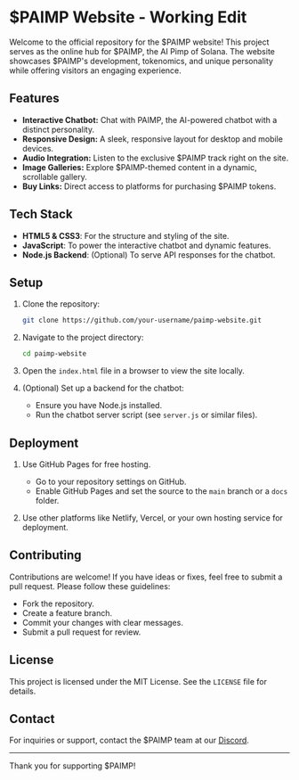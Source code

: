 # $PAIMP Website - Working Edit

Welcome to the official repository for the $PAIMP website! This project serves as the online hub for $PAIMP, the AI Pimp of Solana. The website showcases $PAIMP's development, tokenomics, and unique personality while offering visitors an engaging experience.

## Features

- **Interactive Chatbot:** Chat with PAIMP, the AI-powered chatbot with a distinct personality.
- **Responsive Design:** A sleek, responsive layout for desktop and mobile devices.
- **Audio Integration:** Listen to the exclusive $PAIMP track right on the site.
- **Image Galleries:** Explore $PAIMP-themed content in a dynamic, scrollable gallery.
- **Buy Links:** Direct access to platforms for purchasing $PAIMP tokens.

## Tech Stack

- **HTML5 & CSS3**: For the structure and styling of the site.
- **JavaScript**: To power the interactive chatbot and dynamic features.
- **Node.js Backend**: (Optional) To serve API responses for the chatbot.

## Setup

1. Clone the repository:
   ```bash
   git clone https://github.com/your-username/paimp-website.git
   ```

2. Navigate to the project directory:
   ```bash
   cd paimp-website
   ```

3. Open the `index.html` file in a browser to view the site locally.

4. (Optional) Set up a backend for the chatbot:
   - Ensure you have Node.js installed.
   - Run the chatbot server script (see `server.js` or similar files).

## Deployment

1. Use GitHub Pages for free hosting.
   - Go to your repository settings on GitHub.
   - Enable GitHub Pages and set the source to the `main` branch or a `docs` folder.

2. Use other platforms like Netlify, Vercel, or your own hosting service for deployment.

## Contributing

Contributions are welcome! If you have ideas or fixes, feel free to submit a pull request. Please follow these guidelines:

- Fork the repository.
- Create a feature branch.
- Commit your changes with clear messages.
- Submit a pull request for review.

## License

This project is licensed under the MIT License. See the `LICENSE` file for details.

## Contact

For inquiries or support, contact the $PAIMP team at our [Discord](https://discord.gg/CVujCjCdZc).

---

Thank you for supporting $PAIMP!
